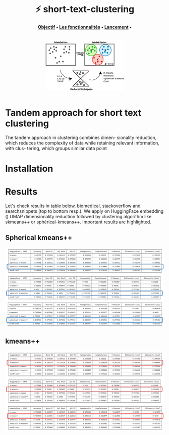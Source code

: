 <h1 align="center">⚡️ short-text-clustering </h1>

<h4 align="center">
    <p>
        <a href="#Objectif">Objectif</a> •
        <a href="#Les-fonctionnalités">Les fonctionnalités</a> •
        <a href="#Lancement">Lancement</a> •
    <p>
</h4>

<h3 align="center">
    <a href="https://www.iledefrance.fr/"><img style="float: middle; padding: 10px 10px 10px 10px;" width="250" height="160" src="assets/clust.png" /></a>
</h3>


# Tandem approach for short text clustering

The tandem approach in clustering combines dimen-
sionality reduction, which reduces the complexity of
data while retaining relevant information, with clus-
tering, which groups similar data point

# Installation


# Results

Let's check results in table below, biomedical, stackoverflow and searchsnippets (top to bottom resp.). We apply on  HuggingFace embedding () UMAP dimensionality reduction followed by clustering algorithm like skmeans++ or sphérical-kmeans++. Important results are highlighted.


## Spherical kmeans++

![spherical kmeans result](assets/SPHERICAL.png)

## kmeans++

![kmeans++ results](assets/KMEANS_PP.png)
